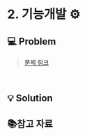 # 2. 기능개발 ⚙️

## 💻 Problem

> [문제 링크](https://school.programmers.co.kr/learn/courses/30/lessons/42586)

<br/>

## 💡 Solution

## 📚참고 자료
